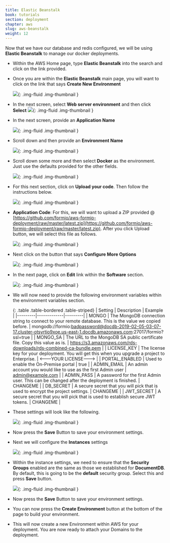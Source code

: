 ```yaml
---
title: Elastic Beanstalk
book: tutorials
section: deployment
chapter: aws
slug: aws-beanstalk
weight: 12
---
```

Now that we have our database and redis configured, we will be using **Elastic Beanstalk** to manage our docker deployments.

 - Within the AWS Home page, type **Elastic Beanstalk** into the search and click on the link provided.
 - Once you are within the **Elastic Beanstalk** main page, you will want to click on the link that says **Create New Environment**

    ![](/assets/img/integrations/aws/eb/ebcreate.png){: .img-fluid .img-thumbnail }

 - In the next screen, select **Web server environment** and then click **Select**
    ![](/assets/img/integrations/aws/eb/selectenv.jpg){: .img-fluid .img-thumbnail }

 - In the next screen, provide an **Application Name**

    ![](/assets/img/integrations/aws/eb/appname.jpg){: .img-fluid .img-thumbnail }

 - Scroll down and then provide an **Environment Name**

    ![](/assets/img/integrations/aws/eb/envname.jpg){: .img-fluid .img-thumbnail }

 - Scroll down some more and then select **Docker** as the environment. Just use the defaults provided for the other fields.

    ![](/assets/img/integrations/aws/eb/docker.jpg){: .img-fluid .img-thumbnail }

 - For this next section, click on **Upload your code**. Then follow the instructions below.

    ![](/assets/img/integrations/aws/eb/uploadcode.jpg){: .img-fluid .img-thumbnail }

 - **Application Code**: For this, we will want to upload a ZIP provided @ [https://github.com/formio/aws-formio-deployment/raw/master/latest.zip](https://github.com/formio/aws-formio-deployment/raw/master/latest.zip). After you click Upload button, we will select this file as follows.

    ![](/assets/img/integrations/aws/eb/uploadcode.png){: .img-fluid .img-thumbnail }

 - Next click on the button that says **Configure More Options**

    ![](/assets/img/integrations/aws/eb/configureoptions.jpg){: .img-fluid .img-thumbnail }

 - In the next page, click on **Edit** link within the **Software** section.

    ![](/assets/img/integrations/aws/eb/ebsoftware.jpg){: .img-fluid .img-thumbnail }

 - We will now need to provide the following environment variables within the environment variables section.

   {: .table .table-bordered .table-striped}
   | Setting | Description | Example |
   |---------|-------------|---------|
   | MONGO | The MongoDB connection string to connect to your remote database. This is the value we copied before. | mongodb://formio:badpassword@docdb-2019-02-05-03-07-17.cluster-otsyrtio9xoe.us-east-1.docdb.amazonaws.com:27017/formio?ssl=true |
   | MONGO_SA | The URL to the MongoDB SA public certificate file. Copy this value as is. | https://s3.amazonaws.com/rds-downloads/rds-combined-ca-bundle.pem |
   | LICENSE_KEY | The license key for your deployment. You will get this when you upgrade a project to Enterprise. | <---YOUR LICENSE---> |
   | PORTAL_ENABLED | Used to enable the On-Premise portal | true |
   | ADMIN_EMAIL | An admin account you would like to use as the first Admin user | admin@example.com |
   | ADMIN_PASS | A password for the first Admin user. This can be changed after the deployment is finished. | CHANGEME |
   | DB_SECRET | A secure secret that you will pick that is used to encrypt the project settings. | CHANGEME |
   | JWT_SECRET | A secure secret that you will pick that is used to establish secure JWT tokens. | CHANGEME |

 - These settings will look like the following.

    ![](/assets/img/integrations/aws/eb/ebenv.jpg){: .img-fluid .img-thumbnail }

 - Now press the **Save** Button to save your environment settings.
 - Next we will configure the **Instances** settings

    ![](/assets/img/integrations/aws/eb/ebinstances.jpg){: .img-fluid .img-thumbnail }

 - Within the instance settings, we need to ensure that the **Security Groups** enabled are the same as those we established for **DocumentDB**. By default, this is going to be the **default** security group. Select this and press **Save** button.

    ![](/assets/img/integrations/aws/eb/ec2securitygroups.jpg){: .img-fluid .img-thumbnail }

 - Now press the **Save** Button to save your environment settings.
 - You can now press the **Create Environment** button at the bottom of the page to build your environment.
 - This will now create a new Environment within AWS for your deployment. You are now ready to attach your Domains to the deployment.


